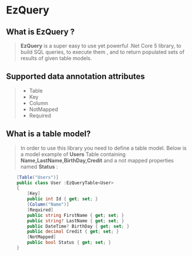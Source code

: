 # EzQuery
## What is EzQuery ?
 > __EzQuery__  is a  super easy to use  yet powerful .Net Core 5 library,
 to build SQL queries, to execute them , and to return populated sets of results of given
 table models.

## Supported data annotation attributes
>- Table
>- Key
>- Column
>- NotMapped
>- Required
## What is a table model?
>In order to use this library you need to define a table model.
>Below is a model example of **Users** Table containing **Name,LastName,BirthDay,Credit** and a not mapped properties named **Status** :

```C#
    [Table("Users")]
    public class User :EzQueryTable<User>
    {
        [Key]
        public int Id { get; set; }
        [Column("Name")]
        [Required]
        public string FirstName { get; set; }
        public string? LastName { get; set; }
        public DateTime? BirthDay { get; set; }
        public decimal Credit { get; set; }
        [NotMapped]
        public bool Status { get; set; }
    }
```